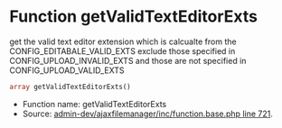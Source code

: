 Function getValidTextEditorExts
===========================

get the valid text editor extension
which is calcualte from the CONFIG_EDITABALE_VALID_EXTS
exclude those specified in CONFIG_UPLOAD_INVALID_EXTS
and those are not specified in CONFIG_UPLOAD_VALID_EXTS



```php
array getValidTextEditorExts()
```

* Function name: getValidTextEditorExts
* Source: [admin-dev/ajaxfilemanager/inc/function.base.php line 721](https://github.com/PrestaShop/PrestaShop/blob/1.5.6.0/admin-dev/ajaxfilemanager/inc/function.base.php#L721).

